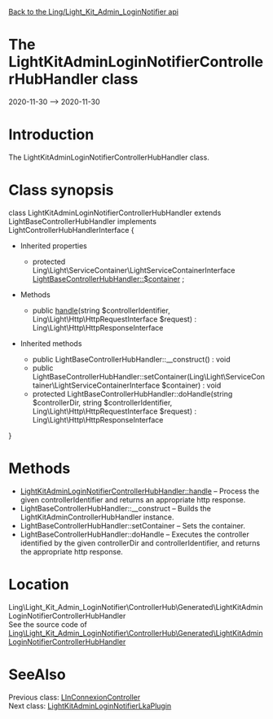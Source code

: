 [Back to the Ling/Light_Kit_Admin_LoginNotifier api](https://github.com/lingtalfi/Light_Kit_Admin_LoginNotifier/blob/master/doc/api/Ling/Light_Kit_Admin_LoginNotifier.md)



The LightKitAdminLoginNotifierControllerHubHandler class
================
2020-11-30 --> 2020-11-30






Introduction
============

The LightKitAdminLoginNotifierControllerHubHandler class.



Class synopsis
==============


class <span class="pl-k">LightKitAdminLoginNotifierControllerHubHandler</span> extends LightBaseControllerHubHandler implements LightControllerHubHandlerInterface {

- Inherited properties
    - protected Ling\Light\ServiceContainer\LightServiceContainerInterface [LightBaseControllerHubHandler::$container](#property-container) ;

- Methods
    - public [handle](https://github.com/lingtalfi/Light_Kit_Admin_LoginNotifier/blob/master/doc/api/Ling/Light_Kit_Admin_LoginNotifier/ControllerHub/Generated/LightKitAdminLoginNotifierControllerHubHandler/handle.md)(string $controllerIdentifier, Ling\Light\Http\HttpRequestInterface $request) : Ling\Light\Http\HttpResponseInterface

- Inherited methods
    - public LightBaseControllerHubHandler::__construct() : void
    - public LightBaseControllerHubHandler::setContainer(Ling\Light\ServiceContainer\LightServiceContainerInterface $container) : void
    - protected LightBaseControllerHubHandler::doHandle(string $controllerDir, string $controllerIdentifier, Ling\Light\Http\HttpRequestInterface $request) : Ling\Light\Http\HttpResponseInterface

}






Methods
==============

- [LightKitAdminLoginNotifierControllerHubHandler::handle](https://github.com/lingtalfi/Light_Kit_Admin_LoginNotifier/blob/master/doc/api/Ling/Light_Kit_Admin_LoginNotifier/ControllerHub/Generated/LightKitAdminLoginNotifierControllerHubHandler/handle.md) &ndash; Process the given controllerIdentifier and returns an appropriate http response.
- LightBaseControllerHubHandler::__construct &ndash; Builds the LightKitAdminControllerHubHandler instance.
- LightBaseControllerHubHandler::setContainer &ndash; Sets the container.
- LightBaseControllerHubHandler::doHandle &ndash; Executes the controller identified by the given controllerDir and controllerIdentifier, and returns the appropriate http response.





Location
=============
Ling\Light_Kit_Admin_LoginNotifier\ControllerHub\Generated\LightKitAdminLoginNotifierControllerHubHandler<br>
See the source code of [Ling\Light_Kit_Admin_LoginNotifier\ControllerHub\Generated\LightKitAdminLoginNotifierControllerHubHandler](https://github.com/lingtalfi/Light_Kit_Admin_LoginNotifier/blob/master/ControllerHub/Generated/LightKitAdminLoginNotifierControllerHubHandler.php)



SeeAlso
==============
Previous class: [LlnConnexionController](https://github.com/lingtalfi/Light_Kit_Admin_LoginNotifier/blob/master/doc/api/Ling/Light_Kit_Admin_LoginNotifier/Controller/Generated/LlnConnexionController.md)<br>Next class: [LightKitAdminLoginNotifierLkaPlugin](https://github.com/lingtalfi/Light_Kit_Admin_LoginNotifier/blob/master/doc/api/Ling/Light_Kit_Admin_LoginNotifier/LightKitAdminPlugin/Generated/LightKitAdminLoginNotifierLkaPlugin.md)<br>

